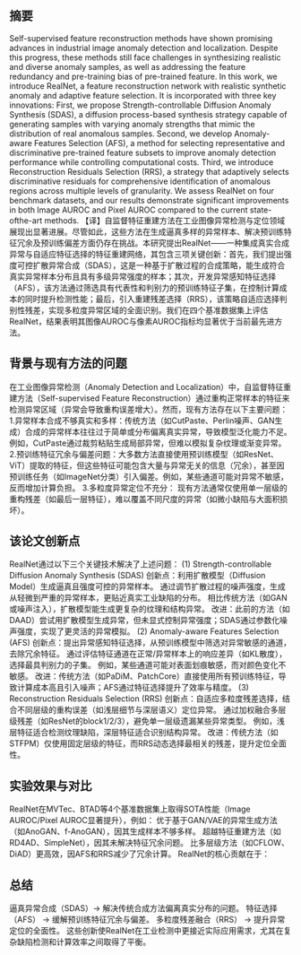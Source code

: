 ## **摘要**
  Self-supervised feature reconstruction methods have shown promising advances in industrial image anomaly detection and localization. Despite this progress, these methods still face challenges in synthesizing realistic and diverse anomaly samples, as well as addressing the feature redundancy and pre-training bias of pre-trained feature. In this work, we introduce RealNet, a feature reconstruction network with realistic synthetic anomaly and adaptive feature selection. It is incorporated with three key innovations: First, we propose Strength-controllable Diffusion Anomaly Synthesis (SDAS), a diffusion process-based synthesis strategy capable of generating samples with varying anomaly strengths that mimic the distribution of real anomalous samples. Second, we develop Anomaly-aware Features Selection (AFS), a method for selecting representative and discriminative pre-trained feature subsets to improve anomaly detection performance while controlling computational costs. Third, we introduce Reconstruction Residuals Selection (RRS), a strategy that adaptively selects discriminative residuals for comprehensive identification of anomalous regions across multiple levels of granularity. We assess RealNet on four benchmark datasets, and our results demonstrate significant improvements in both Image AUROC and Pixel AUROC compared to the current state-ofthe-art methods.
  【译】自监督特征重建方法在工业图像异常检测与定位领域展现出显著进展。尽管如此，这些方法在生成逼真多样的异常样本、解决预训练特征冗余及预训练偏差方面仍存在挑战。本研究提出RealNet——一种集成真实合成异常与自适应特征选择的特征重建网络，其包含三项关键创新：首先，我们提出强度可控扩散异常合成（SDAS），这是一种基于扩散过程的合成策略，能生成符合真实异常样本分布且具有多级异常强度的样本；其次，开发异常感知特征选择（AFS），该方法通过筛选具有代表性和判别力的预训练特征子集，在控制计算成本的同时提升检测性能；最后，引入重建残差选择（RRS），该策略自适应选择判别性残差，实现多粒度异常区域的全面识别。我们在四个基准数据集上评估RealNet，结果表明其图像AUROC与像素AUROC指标均显著优于当前最先进方法。
## **背景与现有方法的问题**
  在工业图像异常检测（Anomaly Detection and Localization）中，自监督特征重建方法（Self-supervised Feature Reconstruction）通过重构正常样本的特征来检测异常区域（异常会导致重构误差增大）。然而，现有方法存在以下主要问题：
  1.异常样本合成不够真实和多样：传统方法（如CutPaste、Perlin噪声、GAN生成）合成的异常样本往往过于简单或分布偏离真实异常，导致模型泛化能力不足。例如，CutPaste通过裁剪粘贴生成局部异常，但难以模拟复杂纹理或渐变异常。
  2.预训练特征冗余与偏差问题：大多数方法直接使用预训练模型（如ResNet、ViT）提取的特征，但这些特征可能包含大量与异常无关的信息（冗余），甚至因预训练任务（如ImageNet分类）引入偏差。例如，某些通道可能对异常不敏感，反而增加计算负担。
  3.多粒度异常定位不充分：
现有方法通常仅使用单一层级的重构残差（如最后一层特征），难以覆盖不同尺度的异常（如微小缺陷与大面积损坏）。
## **该论文创新点**
RealNet通过以下三个关键技术解决了上述问题：
(1) Strength-controllable Diffusion Anomaly Synthesis (SDAS)
创新点：利用扩散模型（Diffusion Model）生成逼真且强度可控的异常样本。
通过调节扩散过程的噪声强度，生成从轻微到严重的异常样本，更贴近真实工业缺陷的分布。
相比传统方法（如GAN或噪声注入），扩散模型能生成更复杂的纹理和结构异常。
改进：此前的方法（如DAAD）尝试用扩散模型生成异常，但未显式控制异常强度；SDAS通过参数化噪声强度，实现了更灵活的异常模拟。
(2) Anomaly-aware Features Selection (AFS)
创新点：提出异常感知特征选择，从预训练模型中筛选对异常敏感的通道，去除冗余特征。
通过评估特征通道在正常/异常样本上的响应差异（如KL散度），选择最具判别力的子集。
例如，某些通道可能对表面划痕敏感，而对颜色变化不敏感。
改进：传统方法（如PaDiM、PatchCore）直接使用所有预训练特征，导致计算成本高且引入噪声；AFS通过特征选择提升了效率与精度。
(3) Reconstruction Residuals Selection (RRS)
创新点：自适应多粒度残差选择，结合不同层级的重构误差（如浅层细节与深层语义）定位异常。
通过加权融合多层级残差（如ResNet的block1/2/3），避免单一层级遗漏某些异常类型。
例如，浅层特征适合检测纹理缺陷，深层特征适合识别结构异常。
改进：传统方法（如STFPM）仅使用固定层级的特征，而RRS动态选择最相关的残差，提升定位全面性。
## **实验效果与对比**
RealNet在MVTec、BTAD等4个基准数据集上取得SOTA性能（Image AUROC/Pixel AUROC显著提升），例如：
优于基于GAN/VAE的异常生成方法（如AnoGAN、f-AnoGAN），因其生成样本不够多样。
超越特征重建方法（如RD4AD、SimpleNet），因其未解决特征冗余问题。
比多层级方法（如CFLOW、DiAD）更高效，因AFS和RRS减少了冗余计算。
RealNet的核心贡献在于：
## **总结**
逼真异常合成（SDAS）→ 解决传统合成方法偏离真实分布的问题。
特征选择（AFS） → 缓解预训练特征冗余与偏差。
多粒度残差融合（RRS） → 提升异常定位的全面性。
这些创新使RealNet在工业检测中更接近实际应用需求，尤其在复杂缺陷检测和计算效率之间取得了平衡。
